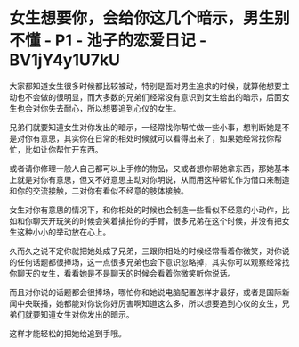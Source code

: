 # 女生想要你，会给你这几个暗示，男生别不懂 - P1 - 池子的恋爱日记 - BV1jY4y1U7kU

大家都知道女生很多时候都比较被动，特别是面对男生追求的时候，就算他想要主动也不会做的很明显，而大多数的兄弟们经常没有意识到女生给出的暗示，后面女生也会对你失去耐心，所以想要追到心仪的女生。

兄弟们就要知道女生对你发出的暗示，一经常找你帮忙做一些小事，想判断她是不是对你有意思，其实你在日常的相处时候就可以看得出来了，如果她经常找你帮忙，比如让你帮忙开东西。

或者请你修理一般人自己都可以上手修的物品，又或者想你帮她拿东西，那她基本上就是对你有意思，但又不好意思主动对你明说，从而用这种帮忙作为借口来制造和你的交流接触，二对你有看似不经意的肢体接触。

女生对你有意思的情况下，和你相处的时候也会制造一些看似不经意的小动作，比如和你聊天开玩笑的时候会笑着擒拍你的手臂，很多兄弟在这个时候，并没有把女生这种小小的举动放在心上。

久而久之说不定你就把她处成了兄弟，三跟你相处的时候经常看着你微笑，对你说的任何话题都很捧场，这一点很多兄弟也会下意识忽略掉，其实你可以观察经常找你聊天的女生，看看她是不是聊天的时候会看着你微笑听你说话。

而且对你说的话题都会很捧场，哪怕你和她说电脑配置怎样才最好，或者是国际新闻中央联播，她都能对你说你好厉害啊知道这么多，所以想要追到心仪的女生，兄弟们就要知道女生对你发出的暗示。

这样才能轻松的把她给追到手哦。